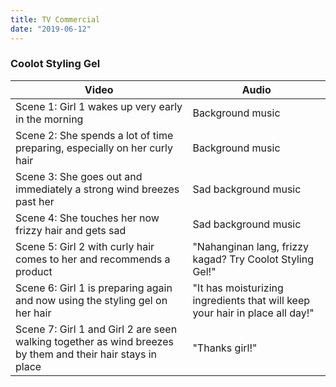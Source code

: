```yaml
---
title: TV Commercial
date: "2019-06-12"
---
```


### Coolot Styling Gel

|     Video     |     Audio     |
| ------------- | ------------- |
| Scene 1: Girl 1 wakes up very early in the morning | Background music |
| Scene 2: She spends a lot of time preparing, especially on her curly hair | Background music |
| Scene 3: She goes out and immediately a strong wind breezes past her | Sad background music |
| Scene 4: She touches her now frizzy hair and gets sad | Sad background music |
| Scene 5: Girl 2 with curly hair comes to her and recommends a product | "Nahanginan lang, frizzy kagad? Try Coolot Styling Gel!" |
| Scene 6: Girl 1 is preparing again and now using the styling gel on her hair | "It has moisturizing ingredients that will keep your hair in place all day!" |
| Scene 7: Girl 1 and Girl 2 are seen walking together as wind breezes by them and their hair stays in place | "Thanks girl!"